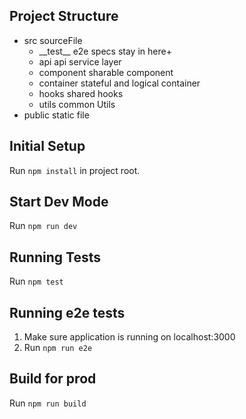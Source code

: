 
## Project Structure
+ src sourceFile
  + \_\_test\_\_  e2e specs stay in here+ 
  + api api service layer
  + component sharable component
  + container stateful and logical container 
  + hooks shared hooks
  + utils common Utils
+ public static file

## Initial Setup

Run `npm install` in project root.

## Start Dev Mode

Run `npm run dev`

## Running Tests

Run `npm test`

## Running e2e tests

1. Make sure application is running on localhost:3000
2. Run `npm run e2e`

## Build for prod
Run `npm run build`
